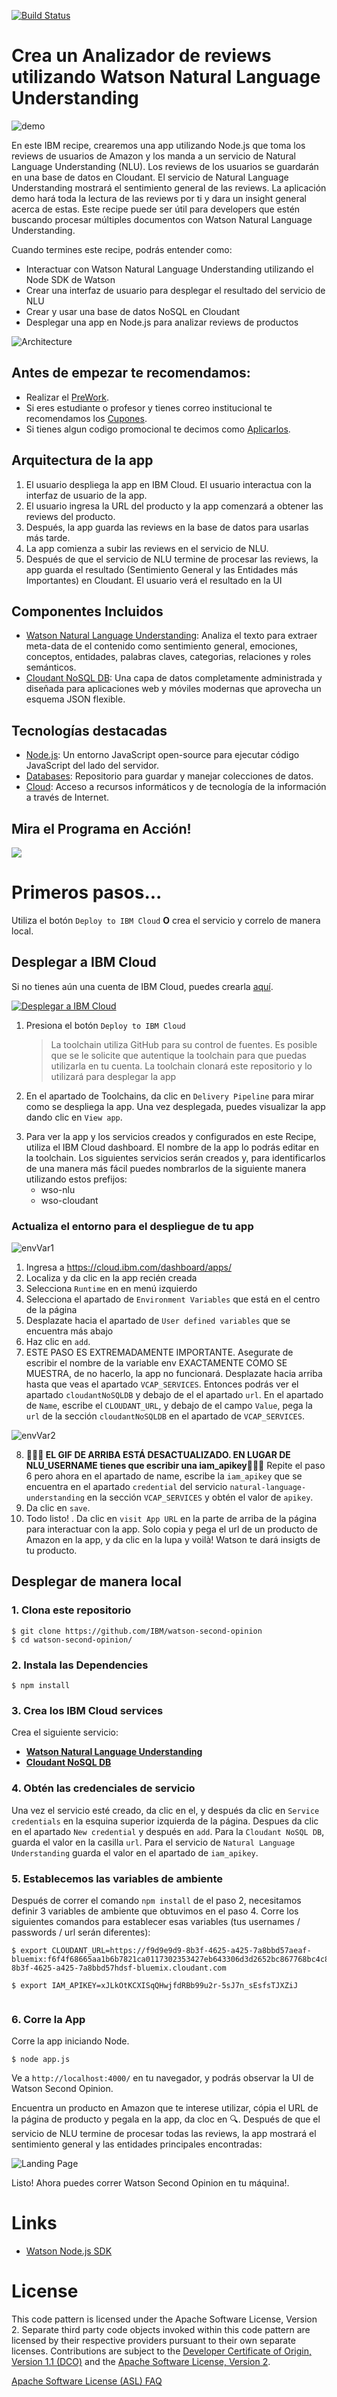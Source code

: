 [![Build Status](https://api.travis-ci.org/IBM/watson-second-opinion.svg?branch=master)](https://travis-ci.org/IBM/watson-second-opinion)

#  Crea un Analizador de reviews utilizando Watson Natural Language Understanding

![demo](https://i.makeagif.com/media/6-07-2018/IeEcIv.gif)

En este IBM recipe, crearemos una app utilizando Node.js que toma los reviews de usuarios de Amazon y los manda a un servicio de Natural Language Understanding (NLU). Los reviews de los usuarios se guardarán en una base de datos en Cloudant. El servicio de Natural Language Understanding mostrará el sentimiento general de las reviews. La aplicación demo hará toda la lectura de las reviews por ti y dara un insight general acerca de estas. Este recipe puede ser útil para developers que estén buscando procesar múltiples documentos con Watson Natural Language Understanding.

Cuando termines este recipe, podrás entender como: 

* Interactuar con Watson Natural Language Understanding utilizando el Node SDK de Watson 
* Crear una interfaz de usuario para desplegar el resultado del servicio de NLU
* Crear y usar una base de datos NoSQL en Cloudant
* Desplegar una app en Node.js para analizar reviews de productos

<!--Remember to dump an image in this path-->
![Architecture](/docs/app-architecture.png)

## Antes de empezar te recomendamos:
* Realizar el [PreWork][url-prework].
* Si eres estudiante o profesor y tienes correo institucional te recomendamos los [Cupones][url-cupones].
* Si tienes algun codigo promocional te decimos como [Aplicarlos][url-aplica].

[url-prework]: https://github.com/ibmdevelopermx/Cloud-Apps-Serie#Prework
[url-cupones]: https://github.com/ibmdevelopermx/Cloud-Apps-Serie#Cupones-para-profesores-y-estudiantes
[url-aplica]: https://github.com/ibmdevelopermx/Cloud-Apps-Serie#Cargar-cr%C3%A9ditos-en-IBM-Cloud


## Arquitectura de la app
1. El usuario despliega la app en IBM Cloud. El usuario interactua con la interfaz de usuario de la app.
2. El usuario ingresa la URL del producto y la app comenzará a obtener las reviews del producto.
3. Después, la app guarda las reviews en la base de datos para usarlas más tarde.
4. La app comienza a subir las reviews en el servicio de NLU.
5. Después de que el servicio de NLU termine de procesar las reviews, la app guarda el resultado (Sentimiento General y las Entidades más Importantes) en Cloudant. El usuario verá el resultado en la UI

## Componentes Incluidos
* [Watson Natural Language Understanding](https://www.ibm.com/watson/services/natural-language-understanding/): Analiza el texto para extraer meta-data de el contenido como sentimiento general, emociones, conceptos, entidades, palabras claves, categorias, relaciones y roles semánticos.
* [Cloudant NoSQL DB](https://cloud.ibm.com/catalog/services/cloudant): Una capa de datos completamente administrada y diseñada para aplicaciones web y móviles modernas que aprovecha un esquema JSON flexible.

## Tecnologías destacadas
* [Node.js](https://nodejs.org/): Un entorno JavaScript open-source para ejecutar código JavaScript del lado del servidor.
* [Databases](https://en.wikipedia.org/wiki/IBM_Information_Management_System#.22Full_Function.22_databases): Repositorio para guardar y manejar colecciones de datos.
* [Cloud](https://developer.ibm.com/depmodels/cloud/): Acceso a recursos informáticos y de tecnología de la información a través de Internet.

## Mira el Programa en Acción!

[![](docs/youtubePicture.png)](https://www.youtube.com/watch?v=wwNAEvbxd54&list=PLVztKpIRxvQXhHlMQttCfYZrDN8aELnzP&index=1&t=1s)

# Primeros pasos...

Utiliza el botón ``Deploy to IBM Cloud`` **O** crea el servicio y correlo de manera local.

## Desplegar a IBM Cloud

Si no tienes aún una cuenta de IBM Cloud, puedes crearla [aquí](https://cloud.ibm.com/registration?cm_mmc=Email_Events-_-Developer_Innovation-_-WW_WW-_-horea-porutiu%5CWatsonAPITutorial%5CNov2017%5CYoutubeTutorial%5Cglobaldevadvgrp%5CSanFrancisco%5CCA%5CUnitedStates%5CKubernetes&cm_mmca1=000019RS&cm_mmca2=10004805&cm_mmca3=M99938765&cvosrc=email.Events.M99938765&cvo_campaign=000019RS).

[![Desplegar a IBM Cloud](https://cloud.ibm.com/devops/setup/deploy/button.png)](https://cloud.ibm.com/devops/setup/deploy?repository=https://github.com/IBM/watson-second-opinion)

1. Presiona el botón `Deploy to IBM Cloud`
    > La toolchain utiliza GitHub para su control de fuentes. Es posible que se le solicite que autentique la toolchain para que puedas utilizarla en tu cuenta.
    La toolchain clonará este repositorio y lo utilizará para desplegar la app
<!--Paso opcional-->
2. En el apartado de Toolchains, da clic en ``Delivery Pipeline`` para mirar como se despliega la app. Una vez desplegada, puedes visualizar la app dando clic en ``View app``.

<!--update with service names from manifest.yml-->
3. Para ver la app y los servicios creados y configurados en este Recipe, utiliza el IBM Cloud dashboard. El nombre de la app lo podrás editar en la toolchain. Los siguientes servicios serán creados y, para identificarlos de una manera más fácil puedes nombrarlos de la siguiente manera utilizando estos prefijos:
    * wso-nlu 
    * wso-cloudant

### Actualiza el entorno para el despliegue de tu app 

![envVar1](https://i.makeagif.com/media/6-07-2018/Gfmeju.gif)

1. Ingresa a https://cloud.ibm.com/dashboard/apps/
2. Localiza y da clic en la app recién creada
3. Selecciona `Runtime` en en menú izquierdo
4. Selecciona el apartado de `Environment Variables` que está en el centro de la página
5. Desplazate hacia el apartado de `User defined variables` que se encuentra más abajo
6. Haz clic en ``add``. 
7. ESTE PASO ES EXTREMADAMENTE IMPORTANTE. Asegurate de escribir el nombre de la variable env EXACTAMENTE COMO SE MUESTRA, de no hacerlo, la app no funcionará. Desplazate hacia arriba hasta que veas el apartado `VCAP_SERVICES`. Entonces podrás ver el apartado `cloudantNoSQLDB` y debajo de el el apartado `url`. En el apartado de `Name`, escribe el `CLOUDANT_URL`, y debajo de el campo `Value`, pega la `url` de la sección `cloudantNoSQLDB` en el apartado de `VCAP_SERVICES`.

![envVar2](https://i.makeagif.com/media/6-07-2018/ubRZcv.gif)

8. **🚧🚧🚧 EL GIF DE ARRIBA ESTÁ DESACTUALIZADO. EN LUGAR DE NLU_USERNAME tienes que escribir una iam_apikey🚧🚧🚧** Repite el paso 6 pero ahora en el apartado de name, escribe la `iam_apikey` que se encuentra en el apartado `credential` del servicio `natural-language-understanding` en la sección `VCAP_SERVICES` y obtén el valor de `apikey`.
9. Da clic en ``save``.
10. Todo listo! . Da clic en ``visit App URL`` en la parte de arriba de la página para interactuar con la app. Solo copia y pega el url de un producto de Amazon en la app, y da clic en la lupa y voilà! Watson te dará insigts de tu producto.

## Desplegar de manera local

### 1. Clona este repositorio

```
$ git clone https://github.com/IBM/watson-second-opinion
$ cd watson-second-opinion/
```

### 2. Instala las Dependencies

```
$ npm install
```

### 3. Crea los IBM Cloud services

Crea el siguiente servicio:

* [**Watson Natural Language Understanding**](https://cloud.ibm.com/catalog/services/natural-language-understanding)
* [**Cloudant NoSQL DB**](https://cloud.ibm.com/catalog/services/cloudant/)


### 4. Obtén las credenciales de servicio

Una vez el servicio esté creado, da clic en el, y después da clic en `Service credentials` en la esquina superior izquierda de la página. Despues da clic en el apartado `New credential` y después en `add`. Para la `Cloudant NoSQL DB`, guarda el valor en la casilla `url`. Para el servicio de `Natural Language Understanding` guarda el valor en el apartado de `iam_apikey`.

### 5. Establecemos las variables de ambiente 

Después de correr el comando ``npm install`` de el paso 2, necesitamos definir 3 variables de ambiente que obtuvimos en el paso 4. Corre los siguientes comandos para establecer esas variables (tus usernames / passwords / url serán diferentes):

```
$ export CLOUDANT_URL=https://f9d9e9d9-8b3f-4625-a425-7a8bbd57aeaf-bluemix:f6f4f68665aa1b6b7821ca0117302353427eb643306d3d2652bc867768bc4c80@f9d9e9d9-8b3f-4625-a425-7a8bbd57hdsf-bluemix.cloudant.com

$ export IAM_APIKEY=xJLkOtKCXISqQHwjfdRBb99u2r-5sJ7n_sEsfsTJXZiJ


```

### 6. Corre la App

Corre la app iniciando Node.

```
$ node app.js
```
Ve a `http://localhost:4000/` en tu navegador, y podrás observar la UI de Watson Second Opinion.

Encuentra un producto en Amazon que te interese utilizar, cópia el URL de la página de producto y pegala en la app, da cloc en  🔍. Después de que el servicio de NLU termine de procesar todas las reviews, la app mostrará el sentimiento general y las entidades principales encontradas:


![Landing Page](docs/analysis.png)

Listo! Ahora puedes correr Watson Second Opinion en tu máquina!. 

# Links

* [Watson Node.js SDK](https://github.com/watson-developer-cloud/node-sdk)

# License
This code pattern is licensed under the Apache Software License, Version 2.  Separate third party code objects invoked within this code pattern are licensed by their respective providers pursuant to their own separate licenses. Contributions are subject to the [Developer Certificate of Origin, Version 1.1 (DCO)](https://developercertificate.org/) and the [Apache Software License, Version 2](https://www.apache.org/licenses/LICENSE-2.0.txt).

[Apache Software License (ASL) FAQ](https://www.apache.org/foundation/license-faq.html#WhatDoesItMEAN)
